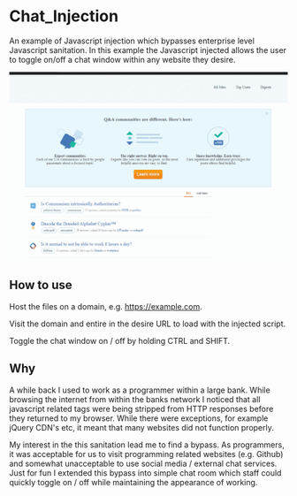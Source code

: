 # Chat_Injection
 An example of Javascript injection which bypasses enterprise level Javascript sanitation. In this example the Javascript injected allows the user to toggle on/off a chat window within any website they desire.
 
![Example](/ChatInject.gif)

## How to use

Host the files on a domain, e.g. https://example.com.

Visit the domain and entire in the desire URL to load with the injected script.

Toggle the chat window on / off by holding CTRL and SHIFT.

## Why

A while back I used to work as a programmer within a large bank. While browsing the internet from within the banks network I noticed that all javascript related tags were being stripped from HTTP responses before they returned to my browser. While there were exceptions, for
example jQuery CDN's etc, it meant that many websites did not function properly.

My interest in the this sanitation lead me to find a bypass. As programmers, it was acceptable for us to visit programming related websites (e.g. Github) and somewhat unacceptable to use social media / external chat services. Just for fun I extended this bypass into simple chat room which staff could quickly toggle on / off while maintaining the appearance of working. 
